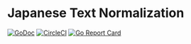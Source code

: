 # Japanese Text Normalization

[![GoDoc](https://godoc.org/github.com/koron-go/janorm?status.svg)](https://godoc.org/github.com/koron-go/janorm)
[![CircleCI](https://img.shields.io/circleci/project/github/koron-go/janorm/master.svg)](https://circleci.com/gh/koron-go/janorm/tree/master)
[![Go Report Card](https://goreportcard.com/badge/github.com/koron-go/janorm)](https://goreportcard.com/report/github.com/koron-go/janorm)
